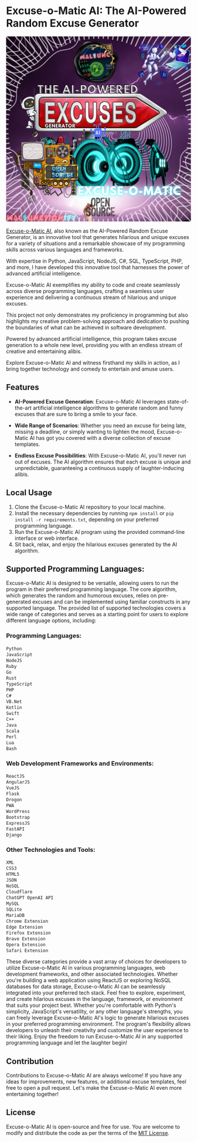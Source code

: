 # Excuse-o-Matic AI: The AI-Powered Random Excuse Generator

![Excuse-o-Matic AI Logo](excuse-o-matic-logo.png)

[Excuse-o-Matic AI](https://malfunctionify.github.io/YouTubeAssets/Excuse-o-Matic-AI/), also known as the AI-Powered Random Excuse Generator, is an innovative tool that generates hilarious and unique excuses for a variety of situations and a remarkable showcase of my programming skills across various languages and frameworks.

With expertise in Python, JavaScript, NodeJS, C#, SQL, TypeScript, PHP, and more, I have developed this innovative tool that harnesses the power of advanced artificial intelligence.

Excuse-o-Matic AI exemplifies my ability to code and create seamlessly across diverse programming languages, crafting a seamless user experience and delivering a continuous stream of hilarious and unique excuses. 

This project not only demonstrates my proficiency in programming but also highlights my creative problem-solving approach and dedication to pushing the boundaries of what can be achieved in software development.

Powered by advanced artificial intelligence, this program takes excuse generation to a whole new level, providing you with an endless stream of creative and entertaining alibis.

Explore Excuse-o-Matic AI and witness firsthand my skills in action, as I bring together technology and comedy to entertain and amuse users.

## Features
- **AI-Powered Excuse Generation**: Excuse-o-Matic AI leverages state-of-the-art artificial intelligence algorithms to generate random and funny excuses that are sure to bring a smile to your face.

- **Wide Range of Scenarios**: Whether you need an excuse for being late, missing a deadline, or simply wanting to lighten the mood, Excuse-o-Matic AI has got you covered with a diverse collection of excuse templates.

- **Endless Excuse Possibilities**: With Excuse-o-Matic AI, you'll never run out of excuses. The AI algorithm ensures that each excuse is unique and unpredictable, guaranteeing a continuous supply of laughter-inducing alibis.

## Local Usage
1. Clone the Excuse-o-Matic AI repository to your local machine.
2. Install the necessary dependencies by running `npm install` or `pip install -r requirements.txt`, depending on your preferred programming language.
3. Run the Excuse-o-Matic AI program using the provided command-line interface or web interface.
4. Sit back, relax, and enjoy the hilarious excuses generated by the AI algorithm.

## Supported Programming Languages:
Excuse-o-Matic AI is designed to be versatile, allowing users to run the program in their preferred programming language.
The core algorithm, which generates the random and humorous excuses, relies on pre-generated excuses and can be implemented using familiar constructs in any supported language.
The provided list of supported technologies covers a wide range of categories and serves as a starting point for users to explore different language options, including:
### Programming Languages:
```
Python
JavaScript
NodeJS
Ruby
Go
Rust
TypeScript
PHP
C#
VB.Net
Kotlin
Swift
C++
Java
Scala
Perl
Lua
Bash
```
### Web Development Frameworks and Environments:
```
ReactJS
AngularJS
VueJS
Flask
Drogon
PWA
WordPress
Bootstrap
ExpressJS
FastAPI
Django
```
### Other Technologies and Tools:
```
XML
CSS3
HTML5
JSON
NoSQL
Cloudflare
ChatGPT OpenAI API
MySQL
SQLite
MariaDB
Chrome Extension
Edge Extension
Firefox Extension
Brave Extension
Opera Extension
Safari Extension
```
These diverse categories provide a vast array of choices for developers to utilize Excuse-o-Matic AI in various programming languages, web development frameworks, and other associated technologies.
Whether you're building a web application using ReactJS or exploring NoSQL databases for data storage, Excuse-o-Matic AI can be seamlessly integrated into your preferred tech stack.
Feel free to explore, experiment, and create hilarious excuses in the language, framework, or environment that suits your project best.
Whether you're comfortable with Python's simplicity, JavaScript's versatility, or any other language's strengths, you can freely leverage Excuse-o-Matic AI's logic to generate hilarious excuses in your preferred programming environment.
The program's flexibility allows developers to unleash their creativity and customize the user experience to their liking.
Enjoy the freedom to run Excuse-o-Matic AI in any supported programming language and let the laughter begin!

## Contribution
Contributions to Excuse-o-Matic AI are always welcome! If you have any ideas for improvements, new features, or additional excuse templates, feel free to open a pull request. Let's make the Excuse-o-Matic AI even more entertaining together!

## License
Excuse-o-Matic AI is open-source and free for use. You are welcome to modify and distribute the code as per the terms of the [MIT License](LICENSE).
